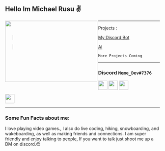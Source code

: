 ## Hello Im Michael Rusu ✌


<img align="left" width="300" height="200" src="https://c.tenor.com/NOYF3f82b_gAAAAC/programmer.gif"></a>

----------------------

Projects :

> <a href="https://discord.com/api/oauth2/authorize?client_id=899306419814285403&permissions=536804322422&scope=bot" target="blank"><p>My Discord Bot</p></a>

> <a href="https://github.com/Michael-Rusu/AI" target="blank"><p>AI</p></a>

```More Projects Coming```


----------------------



### Discord ```Meme_Dev#7376```

<a href="https://discord.gg/AxQJEwpGCW" target="blank"><img align="center" src="https://github.com/mishmanners/MishManners/blob/master/Game%20Icons/discord.png" height="30" /></a>
<a href="https://discord.gg/AxQJEwpGCW" target="blank"><img align="center" src="C:\\Users\\Michael\\Downloads\\GitHub profile\\MishManners\\Game Icons\\discord.png" height="30" /></a> 
<a href="https://steamcommunity.com/profiles/76561199113573778/" target="blank"><img align="center" src="https://github.com/mishmanners/MishManners/blob/master/Game%20Icons/Steam.png" height="30" /></a>
<p align="left">
<a href="https://twitter.com/Tech_guyMike" target="blank"><img align="center" src="https://github.com/mishmanners/MishManners/blob/master/socials/twitter%20(2).png" alt="" height="30" /></a>
</p>

------------------------------------


### Some Fun Facts about me:
I love playing video games., I also do live coding, hiking, snowboarding, and wakeboarding, as well as making friends and connections. I am super friendly and enjoy talking to people, If you want to talk just shoot me up a DM on discord.😊

